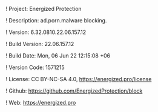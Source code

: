 ! Project: Energized Protection

! Description: ad.porn.malware blocking.

! Version: 6.32.0810.22.06.157.12

! Build Version: 22.06.157.12

! Build Date: Mon, 06 Jun 22 12:15:08 +06

! Version Code: 1571215

! License: CC BY-NC-SA 4.0, https://energized.pro/license

! Github: https://github.com/EnergizedProtection/block

! Web: https://energized.pro
